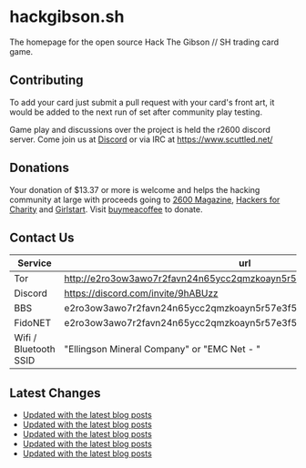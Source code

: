 # hackgibson.sh
The homepage for the open source Hack The Gibson // SH trading card game.


## Contributing

To add your card just submit a pull request with your card's front art, it would be added to the next run of set after community play testing.

Game play and discussions over the project is held the r2600 discord server. Come join us at [Discord](https://discord.com/invite/9hABUzz) or via IRC at https://www.scuttled.net/


## Donations

Your donation of $13.37 or more is welcome and helps the hacking community at large with proceeds going to [2600 Magazine](https://2600.com/), [Hackers for Charity](https://hackersforcharity.org) and [Girlstart](https://girlstart.org).  Visit [buymeacoffee](https://www.buymeacoffee.com/hackgibson.sh) to donate.


## Contact Us

Service | url
-|-
Tor | http://e2ro3ow3awo7r2favn24n65ycc2qmzkoayn5r57e3f56nvjwdcgg32ad.onion
Discord | https://discord.com/invite/9hABUzz
BBS | e2ro3ow3awo7r2favn24n65ycc2qmzkoayn5r57e3f56nvjwdcgg32ad.onion:23
FidoNET | e2ro3ow3awo7r2favn24n65ycc2qmzkoayn5r57e3f56nvjwdcgg32ad.onion:24554
Wifi / Bluetooth SSID | "Ellingson Mineral Company" or "EMC Net - <fidonet address>"

## Latest Changes
<!-- BLOG-POST-LIST:START -->
- [Updated with the latest blog posts](https://github.com/DFW2600/hackgibson.sh/commit/08965e81afc7f312ade4ce4558f6adbe56402982)
- [Updated with the latest blog posts](https://github.com/DFW2600/hackgibson.sh/commit/1ff4b576a76cd1c174116aa2a03bced34268c203)
- [Updated with the latest blog posts](https://github.com/DFW2600/hackgibson.sh/commit/1f5b9e74f3457fec34cde99c2d8c0302b11026a6)
- [Updated with the latest blog posts](https://github.com/DFW2600/hackgibson.sh/commit/1a4ed3afaab589abe4ac55ca7b09b44f6ac66b0f)
- [Updated with the latest blog posts](https://github.com/DFW2600/hackgibson.sh/commit/4eaf0578cc35e0d79025c055d5c5da51c2dc8181)
<!-- BLOG-POST-LIST:END -->
